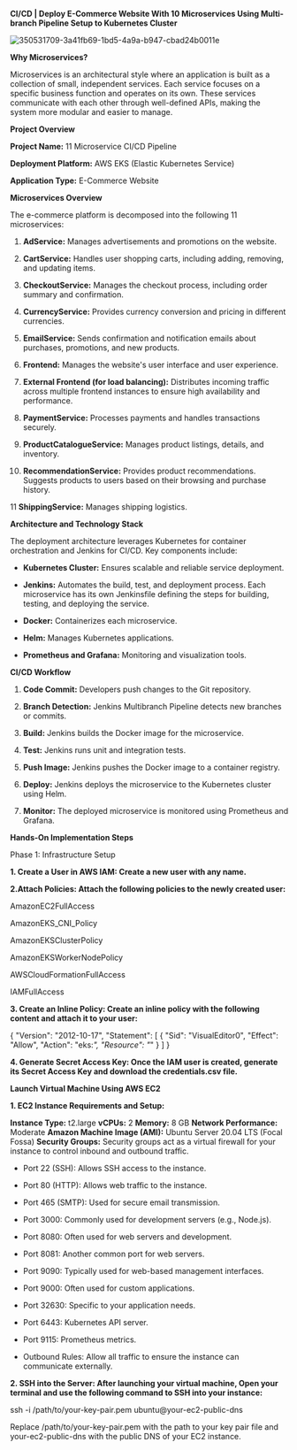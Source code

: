 **CI/CD | Deploy E-Commerce Website With 10 Microservices Using Multi-branch Pipeline Setup to Kubernetes Cluster**

![350531709-3a41fb69-1bd5-4a9a-b947-cbad24b0011e](https://github.com/user-attachments/assets/ba48231a-96c0-4091-9292-21853c41ae34)

**Why Microservices?**

Microservices is an architectural style where an application is built as a collection of small, independent services. Each service focuses on a specific business function and operates on its own. These services communicate with each other through well-defined APIs, making the system more modular and easier to manage.

**Project Overview**

**Project Name:** 11 Microservice CI/CD Pipeline

**Deployment Platform:** AWS EKS (Elastic Kubernetes Service)

**Application Type:** E-Commerce Website

**Microservices Overview**

The e-commerce platform is decomposed into the following 11 microservices:

1. **AdService:** Manages advertisements and promotions on the website.

2. **CartService:** Handles user shopping carts, including adding, removing, and updating items.

3. **CheckoutService:** Manages the checkout process, including order summary and confirmation.

4. **CurrencyService:** Provides currency conversion and pricing in different currencies.

5. **EmailService:** Sends confirmation and notification emails about purchases, promotions, and new products.

6. **Frontend:** Manages the website's user interface and user experience.

7. **External Frontend (for load balancing):** Distributes incoming traffic across multiple frontend instances to ensure high availability and performance.

8. **PaymentService:** Processes payments and handles transactions securely.

9. **ProductCatalogueService:** Manages product listings, details, and inventory.

10. **RecommendationService:** Provides product recommendations. Suggests products to users based on their browsing and purchase history.

11 **ShippingService:** Manages shipping logistics.


**Architecture and Technology Stack**

The deployment architecture leverages Kubernetes for container orchestration and Jenkins for CI/CD. Key components include:

- **Kubernetes Cluster:** Ensures scalable and reliable service deployment.

- **Jenkins:** Automates the build, test, and deployment process. Each microservice has its own Jenkinsfile defining the steps for building, testing, and deploying the service.

- **Docker:** Containerizes each microservice.

- **Helm:** Manages Kubernetes applications.

- **Prometheus and Grafana:** Monitoring and visualization tools.
  

**CI/CD Workflow**

1. **Code Commit:** Developers push changes to the Git repository.

2. **Branch Detection:** Jenkins Multibranch Pipeline detects new branches or commits.

3. **Build:** Jenkins builds the Docker image for the microservice. 

4. **Test:** Jenkins runs unit and integration tests.

5. **Push Image:** Jenkins pushes the Docker image to a container registry.

6. **Deploy:** Jenkins deploys the microservice to the Kubernetes cluster using Helm.

7. **Monitor:** The deployed microservice is monitored using Prometheus and Grafana.

**Hands-On Implementation Steps**

Phase 1: Infrastructure Setup

**1. Create a User in AWS IAM: Create a new user with any name.**

**2.Attach Policies: Attach the following policies to the newly created user:**

AmazonEC2FullAccess

AmazonEKS_CNI_Policy

AmazonEKSClusterPolicy

AmazonEKSWorkerNodePolicy

AWSCloudFormationFullAccess

IAMFullAccess

**3. Create an Inline Policy: Create an inline policy with the following content and attach it to your user:**

{
  "Version": "2012-10-17",
  "Statement": [
    {
      "Sid": "VisualEditor0",
      "Effect": "Allow",
      "Action": "eks:*",
      "Resource": "*"
    }
  ]
}

**4. Generate Secret Access Key: Once the IAM user is created, generate its Secret Access Key and download the credentials.csv file.**

**Launch Virtual Machine Using AWS EC2**

**1. EC2 Instance Requirements and Setup:**

**Instance Type:** t2.large
**vCPUs:** 2
**Memory:** 8 GB
**Network Performance:** Moderate
**Amazon Machine Image (AMI):** Ubuntu Server 20.04 LTS (Focal Fossa)
**Security Groups:** Security groups act as a virtual firewall for your instance to control inbound and outbound traffic.

- Port 22 (SSH): Allows SSH access to the instance.
  
- Port 80 (HTTP): Allows web traffic to the instance.
  
- Port 465 (SMTP): Used for secure email transmission.
  
- Port 3000: Commonly used for development servers (e.g., Node.js).
  
- Port 8080: Often used for web servers and development.
  
- Port 8081: Another common port for web servers.
  
- Port 9090: Typically used for web-based management interfaces.
  
- Port 9000: Often used for custom applications.
  
- Port 32630: Specific to your application needs.
  
- Port 6443: Kubernetes API server.
  
- Port 9115: Prometheus metrics.

- Outbound Rules: Allow all traffic to ensure the instance can communicate externally.
  
**2. SSH into the Server: After launching your virtual machine, Open your terminal and use the following command to SSH into your instance:**
  
ssh -i /path/to/your-key-pair.pem ubuntu@your-ec2-public-dns

Replace /path/to/your-key-pair.pem with the path to your key pair file and your-ec2-public-dns with the public DNS of your EC2 instance.


